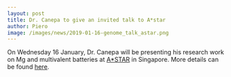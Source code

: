 ```yaml
---
layout: post
title: Dr. Canepa to give an invited talk to A*star
author: Piero
image: /images/news/2019-01-16-genome_talk_astar.png
---
```


On Wednesday 16 January, Dr. Canepa will be presenting his research work on Mg and multivalent batteries at [A*STAR](https://www.a-star.edu.sg) in Singapore. 
More details can be found [here](https://www.a-star.edu.sg/imre/Events/ctl/Details/Mid/16275/ItemID/1484?ContainerSrc=%5BL%5DContainers/imre-container/NoTitle&SkinSrc=%5BL%5DSkins/IMRE-AStar/SubPage). 